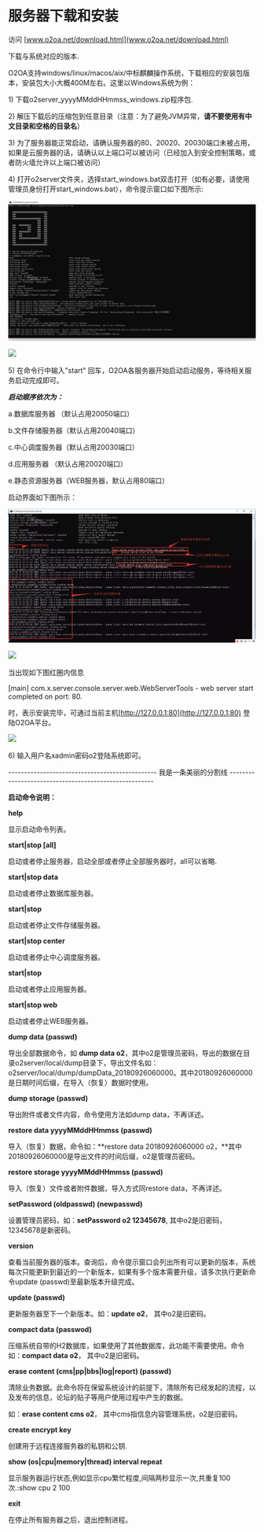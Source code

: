 # 服务器下载和安装

 访问 [www.o2oa.net/download.html](www.o2oa.net/download.html)

下载与系统对应的版本.

O2OA支持windows/linux/macos/aix/中标麒麟操作系统，下载相应的安装包版本，安装包大小大概400M左右。这里以Windows系统为例：

1\) 下载o2server\_yyyyMMddHHmmss\_windows.zip程序包.

2\) 解压下载后的压缩包到任意目录（注意：为了避免JVM异常，**请不要使用有中文目录和空格的目录名**）

3\) 为了服务器能正常启动，请确认服务器的80、20020、20030端口未被占用，如果是云服务器的话，请确认以上端口可以被访问（已经加入到安全控制策略，或者防火墙允许以上端口被访问）

4\) 打开o2server文件夹，选择start\_windows.bat双击打开（如有必要，请使用管理员身份打开start\_windows.bat），命令提示窗口如下图所示:

![](../.gitbook/assets/12a010d5313bea667ded00c148ec84d594a.jpg)

![](file://C:/Users/zhour/Desktop/12a010d5313bea667ded00c148ec84d594a.jpg?lastModify=1565946515)

5\) 在命令行中输入"start" 回车，O2OA各服务器开始启动启动服务，等待相关服务启动完成即可。

 _**启动顺序依次为：**_

 a.数据库服务器 （默认占用20050端口）

 b.文件存储服务器（默认占用20040端口）

 c.中心调度服务器（默认占用20030端口）

 d.应用服务器 （默认占用20020端口）

 e.静态资源服务器（WEB服务器，默认占用80端口）

启动界面如下图所示：

![](../.gitbook/assets/image%20%2828%29.png)

![](file://C:/Users/zhour/Desktop/qidong.jpg?lastModify=1565946515)

当出现如下图红圈内信息

\[main\] com.x.server.console.server.web.WebServerTools - web server start completed on port: 80.

时，表示安装完毕，可通过当前主机[http://127.0.0.1:80](http://127.0.0.1:80) 登陆O2OA平台。

![](https://oscimg.oschina.net/oscnet/27a128076d5b086a5957f406e9b6314e2ac.jpg)

 6\) 输入用户名xadmin密码o2登陆系统即可。

----------------------------------------------- 我是一条美丽的分割线 ------------------------------------------------------

**启动命令说明：**

**help**

显示启动命令列表。

**start\|stop \[all\]**

启动或者停止服务器，启动全部或者停止全部服务器时，all可以省略.

**start\|stop data**

启动或者停止数据库服务器。

**start\|stop**

启动或者停止文件存储服务器。

**start\|stop center**

启动或者停止中心调度服务器。

**start\|stop**

启动或者停止应用服务器。

**start\|stop web**

启动或者停止WEB服务器。

**dump data \(passwd\)**

导出全部数据命令，如 **dump data o2**，其中o2是管理员密码，导出的数据在目录o2server/local/dump目录下，导出文件名如：o2server/local/dump/dumpData\_20180926060000。其中20180926060000是日期时间后缀，在导入（恢复）数据时使用。

**dump storage \(passwd\)**

导出附件或者文件内容，命令使用方法如dump data，不再详述。

**restore data yyyyMMddHHmmss \(passwd\)**

导入（恢复）数据，命令如：**restore data 20180926060000 o2，**其中20180926060000是导出文件的时间后缀，o2是管理员密码。

**restore storage yyyyMMddHHmmss \(passwd\)**

导入（恢复）文件或者附件数据，导入方式同restore data，不再详述。

**setPassword \(oldpasswd\) \(newpasswd\)**

设置管理员密码，如：**setPassword o2 12345678**, 其中o2是旧密码，12345678是新密码。

**version**

查看当前服务器的版本。查询后，命令提示窗口会列出所有可以更新的版本，系统每次只能更新到最近的一个新版本，如果有多个版本需要升级，请多次执行更新命令update \(passwd\)至最新版本升级完成。

**update \(passwd\)**

更新服务器至下一个新版本。如：**update o2**， 其中o2是旧密码。

**compact data \(passwod\)**

压缩系统自带的H2数据库，如果使用了其他数据库，此功能不需要使用。命令如：**compact data o2**， 其中o2是旧密码。

**erase content \(cms\|pp\|bbs\|log\|report\) \(passwd\)**

清除业务数据。此命令将在保留系统设计的前提下，清除所有已经发起的流程，以及发布的信息，论坛的贴子等用户使用过程中产生的数据。

如：**erase content cms o2**， 其中cms指信息内容管理系统，o2是旧密码。

**create encrypt key**

创建用于远程连接服务器的私钥和公钥.

**show \(os\|cpu\|memory\|thread\) interval repeat**

显示服务器运行状态,例如显示cpu繁忙程度,间隔两秒显示一次,共重复100次.:show cpu 2 100

**exit**

在停止所有服务器之后，退出控制进程。



